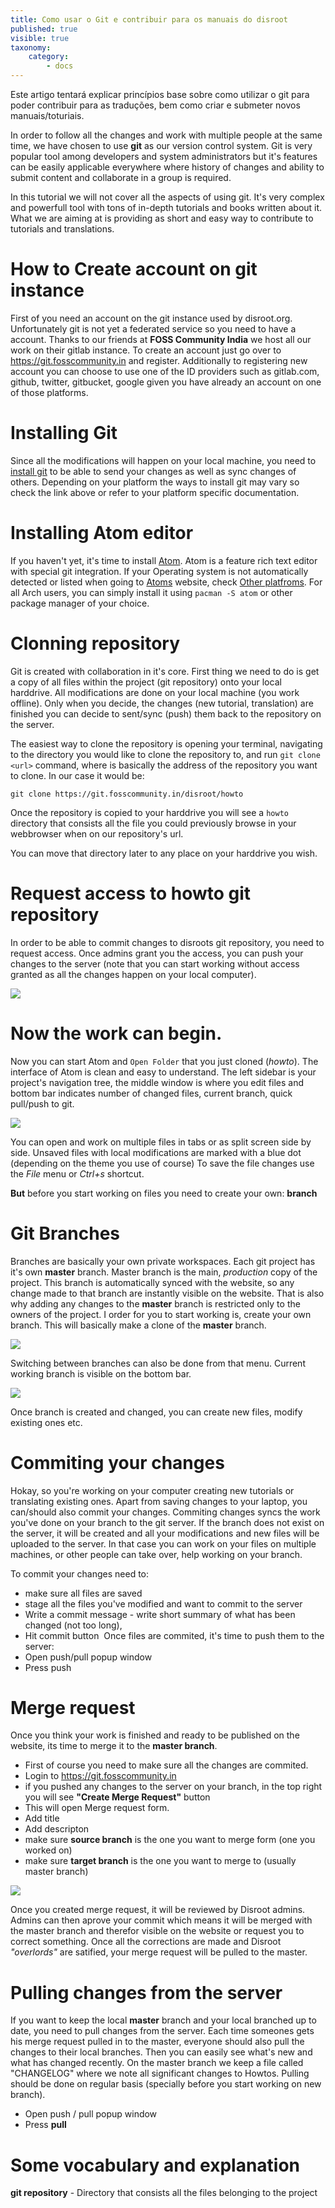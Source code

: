 ```yaml
---
title: Como usar o Git e contribuir para os manuais do disroot
published: true
visible: true
taxonomy:
    category:
        - docs
---
```


Este artigo tentará explicar princípios base sobre como utilizar o git para poder contribuir para as traduções, bem como criar e submeter novos manuais/toturiais.

In order to follow all the changes and work with multiple people at the same time, we have chosen to use **git** as our version control system. Git is very popular tool among developers and system administrators but it's features can be easily applicable everywhere where history of changes and ability to submit content and collaborate in a group is required.


In this tutorial we will not cover all the aspects of using git. It's very complex and powerfull tool with tons of in-depth tutorials and books written about it. What we are aiming at is providing as short and easy way to contribute to tutorials and translations.

# How to Create account on git instance
First of you need an account on the git instance used by disroot.org. Unfortunately git is not yet a federated service so you need to have a account. Thanks to our friends at **FOSS Community India** we host all our work on their gitlab instance.
To create an account just go over to https://git.fosscommunity.in and register. Additionally to registering new account you can choose to use one of the ID providers such as gitlab.com, github, twitter, gitbucket, google given you have already an account on one of those platforms.

# Installing Git
Since all the modifications will happen on your local machine, you need to [install git](https://gist.github.com/derhuerst/1b15ff4652a867391f03) to be able to send your changes as well as sync changes of others. Depending on your platform the ways to install git may vary so check the link above or refer to your platform specific documentation.

# Installing Atom editor
If you haven't yet, it's time to install [Atom](https://atom.io). Atom is a feature rich text editor with special git integration. If your Operating system is not automatically detected or listed when going to [Atoms](https://atom.io) website, check [Other platfroms](https://github.com/atom/atom/releases/latest). For all Arch users, you can simply install it using `pacman -S atom` or other package manager of your choice.

# Clonning repository
Git is created with collaboration in it's core. First thing we need to do is get a copy of all files within the project (git repository) onto your local harddrive. All modifications are done on your local machine (you work offline). Only when you decide, the changes (new tutorial, translation) are finished you can decide to sent/sync (push) them back to the repository on the server.

The easiest way to clone the repository is opening your terminal, navigating to the directory you would like to clone the repository to, and run `git clone <url>` command, where *<url>* is basically the address of the repository you want to clone. In our case it would be:

`git clone https://git.fosscommunity.in/disroot/howto`

Once the repository is copied to your harddrive you will see a `howto` directory that consists all the file you could previously browse in your webbrowser when on our repository's url.

You can move that directory later to any place on your harddrive you wish.

# Request access to howto git repository
In order to be able to commit changes to disroots git repository, you need to request access. Once admins grant you the access, you can push your changes to the server (note that you can start working without access granted as all the changes happen on your local computer).

![](en/git-request_access.png)

# Now the work can begin.
Now you can start Atom and `Open Folder` that you just cloned (*howto*). The interface of Atom is clean and easy to understand. The left sidebar is your project's navigation tree, the middle window is where you edit files and bottom bar indicates number of changed files, current branch, quick pull/push to git.

![](en/atom1.png)

You can open and work on multiple files in tabs or as split screen side by side.
Unsaved files with local modifications are marked with a blue dot (depending on the theme you use of course)
To save the file changes use the *File* menu or *Ctrl+s* shortcut.

**But** before you start working on files you need to create your own: **branch**

# Git Branches
Branches are basically your own private workspaces. Each git project has it's own **master** branch. Master branch is the main, *production* copy of the project. This branch is automatically synced with the website, so any change made to that branch are instantly visible on the website. That is also why adding any changes to the **master** branch is restricted only to the owners of the project.
I order for you to start working is, create your own branch. This will basically make a clone of the **master** branch.

![](en/atom-branch1.gif)

Switching between branches can also be done from that menu. Current working branch is visible on the bottom bar.

![](en/atom-branch2.gif)

Once branch is created and changed, you can create new files, modify existing ones etc.

# Commiting your changes
Hokay, so you're working on your computer creating new tutorials or translating existing ones. Apart from saving changes to your laptop, you can/should also commit your changes. Commiting changes syncs the work you've done on your branch to the git server. If the branch does not exist on the server, it will be created and all your modifications and new  files will be uploaded to the server. In that case you can work on your files on multiple machines, or other people can take over, help working on your branch.

To commit your changes need to:
 - make sure all files are saved
 - stage all the files you've modified and want to commit to the server
 - Write a commit message - write short summary of what has been changed (not too long),
 - Hit commit button
 ![]()
 Once files are commited, it's time to push them to the server:
 - Open push/pull popup window
 - Press push

# Merge request
Once you think your work is finished and ready to be published on the website, its time to merge it to the **master branch**.

- First of course you need to make sure all the changes are commited.
- Login to https://git.fosscommunity.in
- if you pushed any changes to the server on your branch, in the top right you will see **"Create Merge Request"** button
- This will open Merge request form.
- Add title
- Add descripton
- make sure **source branch** is the one you want to merge form (one you worked on)
- make sure **target branch** is the one you want to merge to (usually master branch)

![](en/git-merge_request.gif)

Once you created merge request, it will be reviewed by Disroot admins. Admins can then aprove your commit which means it will be merged with the master branch and therefor visible on the website or request you to correct something. Once all the corrections are made and Disroot *"overlords"* are satified, your merge request will be pulled to the master.

# Pulling changes from the server
If you want to keep the local **master** branch and your local branched up to date, you need to pull changes from the server. Each time someones gets his merge request pulled in to the master, everyone should also pull the changes to their local branches. Then you can easily see what's new and what has changed recently. On the master branch we keep a file called "CHANGELOG" where we note all significant changes to Howtos.
Pulling should be done on regular basis (specially before you start working on new branch).

 - Open push / pull popup window
 - Press **pull**


# Some vocabulary and explanation

**git repository** - Directory that consists all the files belonging to the project
